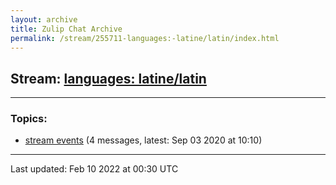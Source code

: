 ```yaml
---
layout: archive
title: Zulip Chat Archive
permalink: /stream/255711-languages:-latine/latin/index.html
---
```


## Stream: [languages: latine/latin](https://mattecapu.github.io/ct-zulip-archive/stream/255711-languages:-latine/latin/index.html)
---

### Topics:

* [stream events](topic/stream.20events.html) (4 messages, latest: Sep 03 2020 at 10:10)

<hr><p>Last updated: Feb 10 2022 at 00:30 UTC</p>